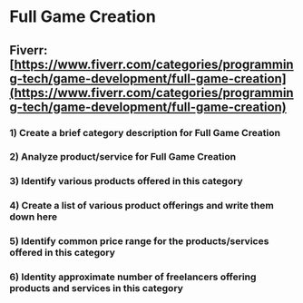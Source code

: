 # Full Game Creation
## Fiverr: [https://www.fiverr.com/categories/programming-tech/game-development/full-game-creation](https://www.fiverr.com/categories/programming-tech/game-development/full-game-creation)
### 1) Create a brief category description for Full Game Creation
### 2) Analyze product/service for Full Game Creation
### 3) Identify various products offered in this category
### 4) Create a list of various product offerings and write them down here
### 5) Identify common price range for the products/services offered in this category
### 6) Identity approximate number of freelancers offering products and services in this category
